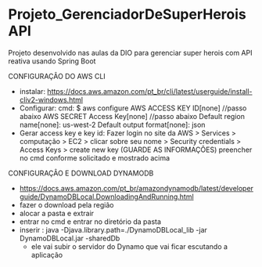 # Projeto_GerenciadorDeSuperHeroisAPI
Projeto desenvolvido nas aulas da DIO para gerenciar super herois com API reativa usando Spring Boot


CONFIGURAÇÂO DO AWS CLI
  - instalar:
    https://docs.aws.amazon.com/pt_br/cli/latest/userguide/install-cliv2-windows.html
  - Configurar:
    cmd: $ aws configure
    AWS ACCESS KEY ID[none] //passo abaixo
    AWS SECRET Access Key[none] //passo abaixo
    Default region name[none]: us-west-2 
    Default output format[none]: json
  - Gerar access key e key id:
    Fazer login no site da AWS > Services > computação > EC2 > clicar sobre seu nome > Security credentials > Access Keys > create new key (GUARDE AS INFORMAÇÔES)
    preencher no cmd conforme solicitado e mostrado acima
    
CONFIGURAÇÂO E DOWNLOAD DYNAMODB
  - https://docs.aws.amazon.com/pt_br/amazondynamodb/latest/developerguide/DynamoDBLocal.DownloadingAndRunning.html
  - fazer o download pela região
  - alocar a pasta e extrair
  - entrar no cmd e entrar no diretório da pasta
  - inserir :
    java -Djava.library.path=./DynamoDBLocal_lib -jar DynamoDBLocal.jar -sharedDb
    * ele vai subir o servidor do Dynamo que vai ficar escutando a aplicação
